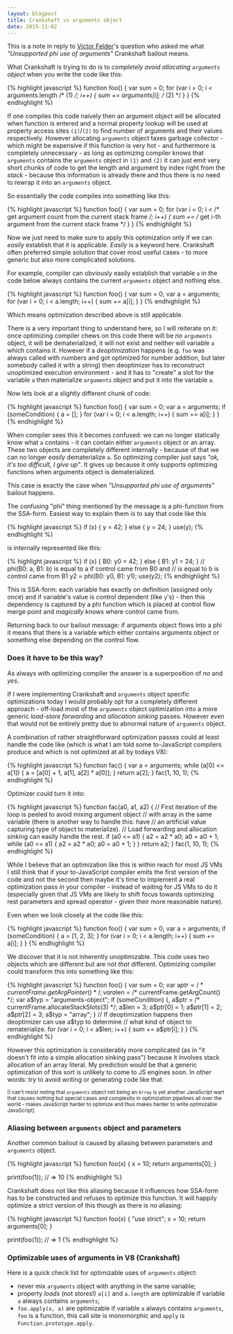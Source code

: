 ```yaml
---
layout: blogpost
title: Crankshaft vs arguments object
date: 2015-11-02
---
```


This is a note in reply to [Victor Felder](https://twitter.com/_vhf)'s question
who asked me what *"Unsupported phi use of arguments"* Crankshaft bailout means.

What Crankshaft is trying to do is to _completely avoid allocating `arguments` object_ when you write the code like this:

{% highlight javascript %}
function foo() {
  var sum = 0;
  for (var i = 0; i < arguments.length /* (1) */; i++) {
    sum += arguments[i]; /* (2) */
  }
}
{% endhighlight %}

If one compiles this code naively then an argument object will be allocated when function is entered and a normal property lookup will be used at property access sites `(1)`/`(2)` to find number of arguments and their values respectively. However allocating `arguments` object taxes garbage collector - which might be expensive if this function is very hot - and furthermore is completely unnecessary - as long as optimizing compiler knows that `arguments` contains the `arguments` object in `(1)` and `(2)` it can just emit very short chunks of code to get the length and argument by index right from the _stack_ - because this information is already there and thus there is no need to rewrap it into an `arguments` object.

So essentially the code compiles into something like this:

{% highlight javascript %}
function foo() {
  var sum = 0;
  for (var i = 0;
       i < /* get argument count from the current stack frame */;
       i++) {
    sum += /* get i-th argument from the current stack frame */
  }
}
{% endhighlight %}

Now we just need to make sure to apply this optimization only if we can *easily* establish that it is applicable. *Easily* is a keyword here. Crankshaft often preferred simple solution that cover most useful cases - to more generic but also more complicated solutions.

For example, compiler can obviously easily establish that variable `a` in the code below always contains the current `arguments` object and nothing else.

{% highlight javascript %}
function foo() {
  var sum = 0;
  var a = arguments;
  for (var i = 0; i < a.length; i++) {
    sum += a[i];
  }
}
{% endhighlight %}

Which means optimization described above is still applicable.

There is a very important thing to understand here, so I will reiterate on it: once optimizing compiler chews on this code there will be *no* `arguments` object, it will be dematerialized, it will not exist and neither will variable `a` which contains it. However if a _deoptimization_ happens (e.g. `foo` was always called with numbers and got optimized for number addition, but later somebody called it with a string) then deoptimizer has to reconstruct unoptimized execution environment - and it has to "create" a slot for the variable `a` then materialize `arguments` object and put it into the variable `a`.

Now lets look at a slightly different chunk of code:

{% highlight javascript %}
function foo() {
  var sum = 0;
  var a = arguments;
  if (someCondition) {
      a = [];
  }
  for (var i = 0; i < a.length; i++) {
    sum += a[i];
  }
}
{% endhighlight %}

When compiler sees this it becomes confused: we can no longer statically know what `a` contains - it can contain either `arguments` object or an array. These two objects are completely different internally - because of that we can no longer _easily_ dematerialize `a`. So optimizing compiler just says _"ok, it's too difficult, I give up"_. It gives up because it only supports optimizing functions when arguments object is dematerialized.

This case is exactly the case when *"Unsupported phi use of arguments"* bailout happens.

The confusing "phi" thing mentioned by the message is a phi-function from the SSA-form. Easiest way to explain them is to say that code like this

{% highlight javascript %}
if (x) {
 y = 42;
} else {
 y = 24;
}
use(y);
{% endhighlight %}

is internally represented like this:

{% highlight javascript %}
if (x) {
B0:
 y0 = 42;
} else {
B1:
 y1 = 24;
}
// phi(B0: a, B1: b) is equal to a if control came from B0 and
// is equal to b is control came from B1
y2 = phi(B0: y0, B1: y1);
use(y2);
{% endhighlight %}

This is SSA-form: each variable has exactly on definition (assigned only once) and if variable's value is control dependent (like `y`'s) - then this dependency is captured by a phi function which is placed at control flow merge point and _magically_ knows where control came from.

Returning back to our bailout message: if arguments object flows into a phi it means that there is a variable which either contains arguments object or something else depending on the control flow.

### Does it have to be this way?

As always with optimizing compiler the answer is a superposition of *no* and *yes*.

If I were implementing Crankshaft and `arguments` object specific optimizations today I would probably opt for a completely different approach - off-load most of the `arguments` object optimization into a more generic _load-store forwarding_ and _allocation sinking_ passes. However even that would not be entirely pretty due to abnormal nature of `arguments` object.

A combination of rather straightforward optimization passes could at least handle the code like (which is what I am told some to-JavaScript compilers produce and which is not optimized at all by todays V8):

{% highlight javascript %}
function fac() {
  var a = arguments;
  while (a[0] <= a[1]) {
    a = [a[0] + 1, a[1], a[2] * a[0]];
  }
  return a[2];
}
fac(1, 10, 1);
{% endhighlight %}

Optimizer could turn it into:

{% highlight javascript %}
function fac(a0, a1, a2) {
  // First iteration of the loop is peeled to avoid mixing argument object
  // with array in the same variable (there is another way to handle this: have
  // an artificial value capturing type of object to materialize).
  // Load forwarding and allocation sinking can easily handle the rest.
  if (a0 <= a1) {
    a2 = a2 * a0;
    a0 = a0 + 1;
    while (a0 <= a1) {
      a2 = a2 * a0;
      a0 = a0 + 1;
    }
  }
  return a2;
}
fac(1, 10, 1);
{% endhighlight %}

While I believe that an optimization like this is within reach for most JS VMs I still think that if your to-JavaScript compiler emits the first version of the code and not the second then maybe it's time to implement a real optimization pass *in* your compiler - instead of waiting for JS VMs to do it (especially given that JS VMs are likely to shift focus towards optimizing rest parameters and spread operator - given their more reasonable nature).

Even when we look closely at the code like this:

{% highlight javascript %}
function foo() {
  var sum = 0;
  var a = arguments;
  if (someCondition) {
      a = [1, 2, 3];
  }
  for (var i = 0; i < a.length; i++) {
    sum += a[i];
  }
}
{% endhighlight %}

We discover that it is not inherently unoptimizable. This code uses two objects which are different but are not _that_ different. Optimizing compiler could transform this into something like this:

{% highlight javascript %}
function foo() {
  var sum = 0;
  var a$ptr = /* currentFrame.getArgPointer() */;
  var a$len = /* currentFrame.getArgCount() */;
  var a$typ = "arguments-object";
  if (someCondition) {,
    a$ptr = /* currentFrame.allocateStackSlots(3) */;
    a$len = 3;
    a$ptr[0] = 1;
    a$ptr[1] = 2;
    a$ptr[2] = 3;
    a$typ = "array";
  }
  // If deoptimization happens then deoptimizer can use a$typ to determine
  // what kind of object to rematerialize.
  for (var i = 0; i < a$len; i++) {
    sum += a$ptr[i];
  }
}
{% endhighlight %}

However this optimization is considerably more complicated (as in "it doesn't fit into a simple allocation sinking pass") because it involves stack allocation of an array literal. My prediction would be that a generic optimization of this sort is unlikely to come to JS engines soon. In other words: try to avoid writing or generating code like that.

<small>[I can't resist noting that `arguments` object not being an `Array` is yet another JavaScript wart that causes nothing but special cases and complexity in optimization pipelines all over the world - makes JavaScript harder to optimize and thus makes harder to write optimizable JavaScript]</small>

### Aliasing between `arguments` object and parameters

Another common bailout is caused by aliasing between parameters and `arguments` object.

{% highlight javascript %}
function foo(x) {
  x = 10;
  return arguments[0];
}

print(foo(1));  // => 10
{% endhighlight %}

Crankshaft does not like this aliasing because it influences how SSA-form has to be constructed and refuses to optimize this function. It will happily optimize a strict version of this though as there is no aliasing:

{% highlight javascript %}
function foo(x) {
  "use strict";
  x = 10;
  return arguments[0];
}

print(foo(1));  // => 1
{% endhighlight %}

### Optimizable uses of arguments in V8 (Crankshaft)

Here is a quick check list for optimizable uses of `arguments` object:

* never mix `arguments` object with anything in the same variable;
* property *loads* (not stores!) `a[i]` and `a.length` are optimizable if variable `a` always contains `arguments`;
* `foo.apply(x, a)` are optimizable if variable `a` always contains `arguments`, `foo` is a function, this call site is monomorphic and `apply` is `Function.prototype.apply`.
